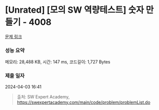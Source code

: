 # [Unrated] [모의 SW 역량테스트] 숫자 만들기 - 4008 

[문제 링크](https://swexpertacademy.com/main/code/problem/problemDetail.do?contestProbId=AWIeRZV6kBUDFAVH) 

### 성능 요약

메모리: 28,488 KB, 시간: 147 ms, 코드길이: 1,727 Bytes

### 제출 일자

2024-04-03 16:41



> 출처: SW Expert Academy, https://swexpertacademy.com/main/code/problem/problemList.do